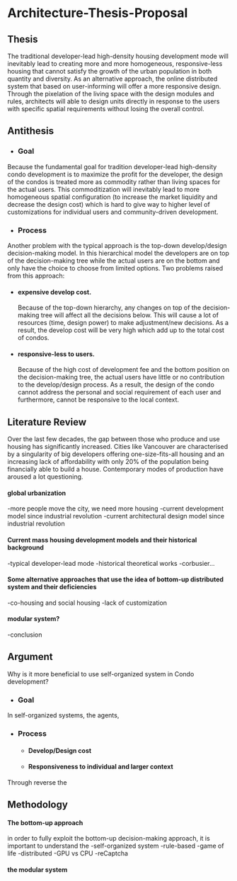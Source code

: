# Architecture-Thesis-Proposal

## Thesis

The traditional developer-lead high-density housing development mode will inevitably lead to creating more and more homogeneous, responsive-less housing that cannot satisfy the growth of the urban population in both quantity and diversity. 
	As an alternative approach, the online distributed system that based on user-informing will offer a more responsive design. Through the pixelation of the living space with the design modules and rules, architects will able to design units directly in response to the users with specific spatial requirements without losing the overall control. 




## Antithesis

- ### Goal
Because the fundamental goal for tradition developer-lead high-density condo development is to maximize the profit for the developer, the design of the condos is treated more as commodity rather than living spaces for the actual users. This commoditization will inevitably lead to more homogeneous spatial configuration (to increase the market liquidity and decrease the design cost) which is hard to give way to higher level of customizations for individual users and community-driven development. 
- ### Process
Another problem with the typical approach is the top-down develop/design decision-making model. In this hierarchical model the developers are on top of the decision-making tree while the actual users are on the bottom and only have the choice to choose from limited options. Two problems raised from this approach:
  - #### expensive develop cost.
      Because of the top-down hierarchy, any changes on top of the decision-making tree will affect all the decisions below. This will cause a lot of resources (time, design power) to make adjustment/new decisions. As a result, the develop cost will be very high which add up to the total cost of condos.
  - #### responsive-less to users.
      Because of the high cost of development fee and the bottom position on the decision-making tree, the actual users have little or no contribution to the develop/design process. As a result, the design of the condo cannot address the personal and social requirement of each user and furthermore, cannot be responsive to the local context.
  
  

## Literature Review

Over the last few decades, the gap between those who produce and use housing has significantly increased. Cities like Vancouver are characterised by a singularity of big developers offering one-size-fits-all housing and an increasing lack of affordability with only 20% of the population being financially able to build a house. Contemporary modes of production have aroused a lot questioning. 

#### global urbanization

-more people move the city, we need more housing
-current development model since industrial revolution
-current architectural design model since industrial revolution

#### Current mass housing development models and their historical background

-typical developer-lead mode
-historical theoretical works
  -corbusier...


#### Some alternative approaches that use the idea of bottom-up distributed system and their deficiencies

-co-housing and social housing
-lack of customization

#### modular system?


-conclusion

## Argument

Why is it more beneficial to use self-organized system in Condo development?
- ### Goal
In self-organized systems, the agents, 

- ### Process
  - #### Develop/Design cost
  - #### Responsiveness to individual and larger context



Through reverse the 

## Methodology

#### The bottom-up approach
in order to fully exploit the bottom-up decision-making approach, it is important to understand the 
-self-organized system
  -rule-based
    -game of life
  -distributed
    -GPU vs CPU
    -reCaptcha

#### the modular system

  



